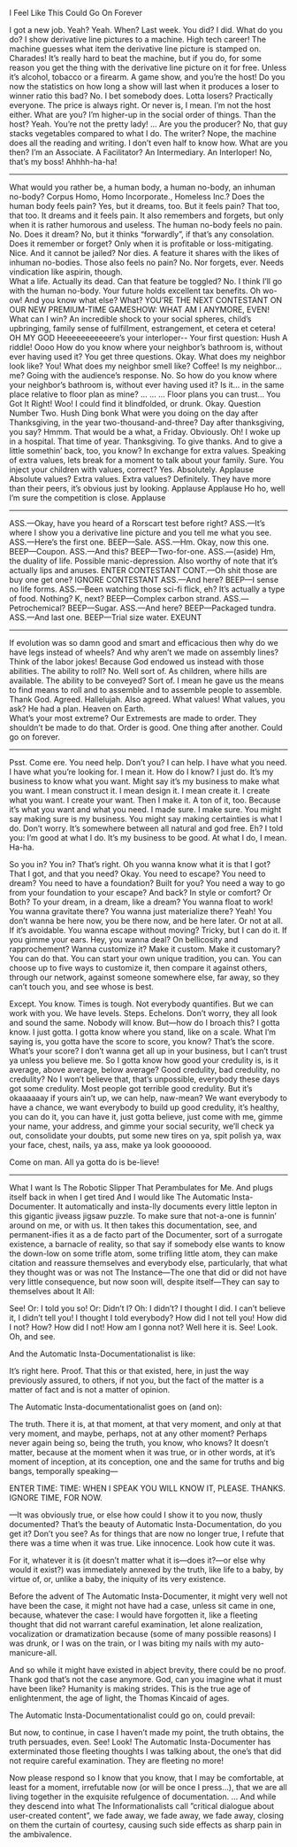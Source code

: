 I Feel Like This Could Go On Forever 

 I got a new job. 
Yeah? 
Yeah. 
When? 
Last week. 
You did? 
I did. 
What do you do? 
I show derivative line pictures to a machine. 
High tech career! 
The machine guesses what item the derivative line picture is stamped on. 
Charades! 
It’s really hard to beat the machine, but if you do, for some reason you get the thing with the derivative line picture on it for free. Unless it’s alcohol, tobacco or a firearm. 
A game show, and you’re the host! 
Do you now the statistics on how long a show will last when it produces a loser to winner ratio this bad? 
No. 
I bet somebody does. 
Lotta losers? 
Practically everyone. 
The price is always right. Or never is, I mean. 
I’m not the host either. 
What are you? 
I’m higher-up in the social order of things. 
Than the host? 
Yeah. 
You’re not the pretty lady! 
… 
Are you the producer? 
No, that guy stacks vegetables compared to what I do. 
The writer? 
Nope, the machine does all the reading and writing. I don’t even half to know how. 
What are you then? 
I’m an Associate. 
A Facilitator? 
An Intermediary. 
An Interloper! 
No, that’s my boss! 
Ahhhh-ha-ha! 

----------------------------------------------------------------------- 

What would you rather be, a human body, a human no-body, an inhuman no-body? Corpus Homo, Homo Incorporate., Homeless Inc.? 
Does the human body feels pain? 
Yes, but it dreams, too. 
But it feels pain? 
That too, that too. 
It dreams and it feels pain. 
It also remembers and forgets, but only when it is rather humorous and useless. 
The human no-body feels no pain. 
No. 
Does it dream? 
No, but it thinks “forwardly”, if that’s any consolation. 
Does it remember or forget? 
Only when it is profitable or loss-mitigating. 
Nice. And it cannot be jailed? 
Nor dies. A feature it shares with the likes of inhuman no-bodies. 
Those also feels no pain? 
No. Nor forgets, ever. Needs vindication like aspirin, though.  
What a life. 
Actually its dead.
Can that feature be toggled?
No.
I think I’ll go with the human no-body. 
Your future holds excellent tax benefits. 
Oh wo-ow! 
And you know what else? 
What? 
YOU’RE THE NEXT CONTESTANT ON OUR NEW PREMIUM-TIME GAMESHOW: WHAT AM I ANYMORE, EVEN! 
What can I win? 
An incredible shock to your social spheres, child’s upbringing, family sense of fulfillment, estrangement, et cetera et cetera! 
OH MY GOD 
Heeeeeeeeeeere’s your interloper--
Your first question: 
Hush 
A riddle! 
Oooo 
How do you know where your neighbor’s bathroom is, without ever having used it? You get three questions. 
Okay. 
What does my neighbor look like? 
You! 
What does my neighbor smell like? 
Coffee! 
Is my neighbor… me? 
Going with the audience’s response. No.
So how do you know where your neighbor’s bathroom is, without ever having used it? 
Is it… in the same place relative to floor plan as mine? 
… 
… 
… 
Floor plans you can trust…
You Got It Right!
Woo! I could find it blindfolded, or drunk.
Okay. Question Number Two. 
Hush 
Ding bonk 
What were you doing on the day after Thanksgiving, in the year two-thousand-and-three? 
Day after thanksgiving, you say? 
Hmmm. 
That would be a what, a Friday. Obviously. 
Oh! I woke up in a hospital. 
That time of year. 
Thanksgiving. 
To give thanks. 
And to give a little somethin’ back, too, you know? In exchange for extra values. 
Speaking of extra values, lets break for a moment to talk about your family. 
Sure. 
You inject your children with values, correct? 
Yes. Absolutely. 
Applause 
Absolute values? 
Extra values. 
Extra values? 
Definitely. They have more than their peers, it’s obvious just by looking. 
Applause 
Applause 
Ho ho, well I’m sure the competition is close. 
Applause 

-------------------------------------------------------------------- 

ASS.—Okay, have you heard of a Rorscart test before right? 
ASS.—It’s where I show you a derivative line picture and you tell me what you see. 
ASS.—Here’s the first one. 
BEEP—Sale. 
ASS.—Hm. Okay, now this one. 
BEEP—Coupon. 
ASS.—And this? 
BEEP—Two-for-one. 
ASS.—(aside) Hm, the duality of life. Possible manic-depression. Also worthy of note that it’s actually lips and anuses. 
ENTER CONTESTANT 
CONT.—Oh shit those are buy one get one?
IGNORE CONTESTANT 
ASS.—And here? 
BEEP—I sense no life forms. 
ASS.—Been watching those sci-fi flick, eh? It’s actually a type of food. Nothing? K, next? 
BEEP—Complex carbon strand. 
ASS.—Petrochemical? 
BEEP—Sugar. 
ASS.—And here? 
BEEP—Packaged tundra. 
ASS.—And last one. 
BEEP—Trial size water. 
EXEUNT 

----------------------------------------------------------- 

If evolution was so damn good and smart and efficacious then why do we have legs instead of wheels? And why aren’t we made on assembly lines? Think of the labor jokes! 
Because God endowed us instead with those abilities. 
The ability to roll? 
No. Well sort of. As children, where hills are available. 
The ability to be conveyed? 
Sort of. 
I mean he gave us the means to find means to roll and to assemble and to assemble people to assemble. 
Thank God. 
Agreed. 
Hallelujah. 
Also agreed. 
What values! 
What values, you ask? 
He had a plan. 
Heaven on Earth.  
What’s your most extreme? 
Our Extremests are made to order. 
They shouldn’t be made to do that. 
Order is good. One thing after another. Could go on forever. 

------------------------------------------------------------ 

Psst. Come ere. You need help. Don’t you? I can help. I have what you need. I have what you’re looking for. I mean it. How do I know? I just do. It’s my business to know what you want. Might say it’s my business to make what you want. I mean construct it. I mean design it. I mean create it. I create what you want. I create your want. Then I make it. A ton of it, too. Because it’s what you want and what you need. I made sure. I make sure. You might say making sure is my business. You might say making certainties is what I do. Don’t worry. It’s somewhere between all natural and god free. Eh? I told you: I’m good at what I do. It’s my business to be good. At what I do, I mean. Ha-ha. 


So you in? You in? That’s right. Oh you wanna know what it is that I got? That I got, and that you need? Okay. You need to escape? You need to dream? You need to have a foundation? Built for you? You need a way to go from your foundation to your escape? And back? In style or comfort? Or Both? To your dream, in a dream, like a dream? You wanna float to work! You wanna gravitate there? You wanna just materialize there? 
Yeah! You don’t wanna be here now, you be there now, and be here later. Or not at all. 
If it’s avoidable. You wanna escape without moving? Tricky, but I can do it. If you gimme your ears. Hey, you wanna deal? On bellicosity and rapprochement? Wanna customize it? Make it custom. Make it customary? You can do that. You can start your own unique tradition, you can. You can choose up to five ways to customize it, then compare it against others, through our network, against someone somewhere else, far away, so they can’t touch you, and see whose is best. 


Except. You know. Times is tough. Not everybody quantifies. But we can work with you. We have levels. Steps. Echelons. Don’t worry, they all look and sound the same. Nobody will know. But—how do I broach this? I gotta know. I just gotta. I gotta know where you stand, like on a scale. What I’m saying is, you gotta have the score to score, you know? That’s the score. What’s your score? I don’t wanna get all up in your business, but I can’t trust ya unless you believe me. So I gotta know how good your credulity is, is it average, above average, below average? Good credulity, bad credulity, no credulity? No I won’t believe that, that’s unpossible, everybody these days got some credulity. Most people got terrible good credulity. But it’s okaaaaaay if yours ain’t up, we can help, naw-mean? We want everybody to have a chance, we want everybody to build up good credulity, it’s healthy, you can do it, you can have it, just gotta believe, just come with me, gimme your name, your address, and gimme your social security, we’ll check ya out, consolidate your doubts, put some new tires on ya, spit polish ya, wax your face, chest, nails, ya ass, make ya look gooooood. 


Come on man. All ya gotta do is be-lieve! 

----------------------------------------------------------- 

What I want Is The Robotic Slipper That Perambulates for Me. And plugs itself back in when I get tired And I would like The Automatic Insta-Documenter. It automatically and insta-lly documents every little lepton in this gigantic jiveass jigsaw puzzle. To make sure that not-a-one is funnin’ around on me, or with us. It then takes this documentation, see, and permanent-ifies it as a de facto part of the Documenter, sort of a surrogate existence, a barnacle of reality, so that say if somebody else wants to know the down-low on some trifle atom, some trifling little atom, they can make citation and reassure themselves and everybody else, particularly, that what they thought was or was not The Instance—The one that did or did not have very little consequence, but now soon will, despite itself—They can say to themselves about It All: 


See! 
Or: I told you so! 
Or: Didn’t I? 
Oh: I didn’t? 
I thought I did. 
I can’t believe it, I didn’t tell you! 
I thought I told everybody? 
How did I not tell you!
How did I not? 
How? How did I not!
How am I gonna not? 
Well here it is. 
See! Look. Oh, and see.


And the Automatic Insta-Documentationalist is like: 


It’s right here. Proof. That this or that existed, here, in just the way previously assured, to others, if not you, but the fact of the matter is a matter of fact and is not a matter of opinion. 


The Automatic Insta-documentationalist goes on (and on): 


The truth. There it is, at that moment, at that very moment, and only at that very moment, and maybe, perhaps, not at any other moment? Perhaps never again being so, being the truth, you know, who knows? It doesn’t matter, because at the moment when it was true, or in other words, at it’s moment of inception, at its conception, one and the same for truths and big bangs, temporally speaking— 


ENTER TIME: 
TIME: WHEN I SPEAK YOU WILL KNOW IT, PLEASE. THANKS. 
IGNORE TIME, FOR NOW. 


—It was obviously true, or else how could I show it to you now, thusly documented? That’s the beauty of Automatic Insta-Documentation, do you get it? Don’t you see? 
As for things that are now no longer true, I refute that there was a time when it was true. Like innocence. Look how cute it was.


For it, whatever it is (it doesn’t matter what it is—does it?—or else why would it exist?) was immediately annexed by the truth, like life to a baby, by virtue of, or, unlike a baby, the iniquity of its very existence. 

Before the advent of The Automatic Insta-Documenter, it might very well not have been the case, it might not have had a case, unless sit came in one, because, whatever the case: I would have forgotten it, like a fleeting thought that did not warrant careful examination, let alone realization, vocalization or dramatization because (some of many possible reasons) I was drunk, or I was on the train, or I was biting my nails with my auto-manicure-all. 

And so while it might have existed in abject brevity, there could be no proof. Thank god that’s not the case anymore. God, can you imagine what it must have been like? Humanity is making strides. This is the true age of enlightenment, the age of light, the Thomas Kincaid of ages. 


The Automatic Insta-Documentationalist could go on, could prevail: 


But now, to continue, in case I haven’t made my point, the truth obtains, the truth persuades, even. See! Look! The Automatic Insta-Documenter has exterminated those fleeting thoughts I was talking about, the one’s that did not require careful examination. They are fleeting no more! 


Now please respond so I know that you know, that I may be comfortable, at least for a moment, irrefutable now (or will be once I press…), that we are all living together in the exquisite refulgence of documentation. 
… 
And while they descend into what The Informationalists call ”critical dialogue about user-created content”, we fade away, we fade away, we fade away, closing on them the curtain of courtesy, causing such side effects as sharp pain in the ambivalence. 
